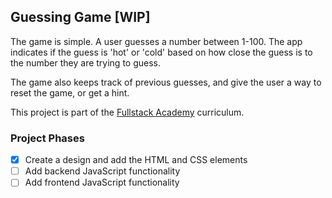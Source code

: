 ## Guessing Game [WIP]

The game is simple. A user guesses a number between 1-100. The app indicates if the guess is 'hot' or 'cold' based on how close the guess is to the number they are trying to guess.

The game also keeps track of previous guesses, and give the user a way to reset the game, or get a hint.

This project is part of the [Fullstack Academy](https://www.fullstackacademy.com/) curriculum.

### Project Phases

- [x] Create a design and add the HTML and CSS elements
- [ ] Add backend JavaScript functionality
- [ ] Add frontend JavaScript functionality